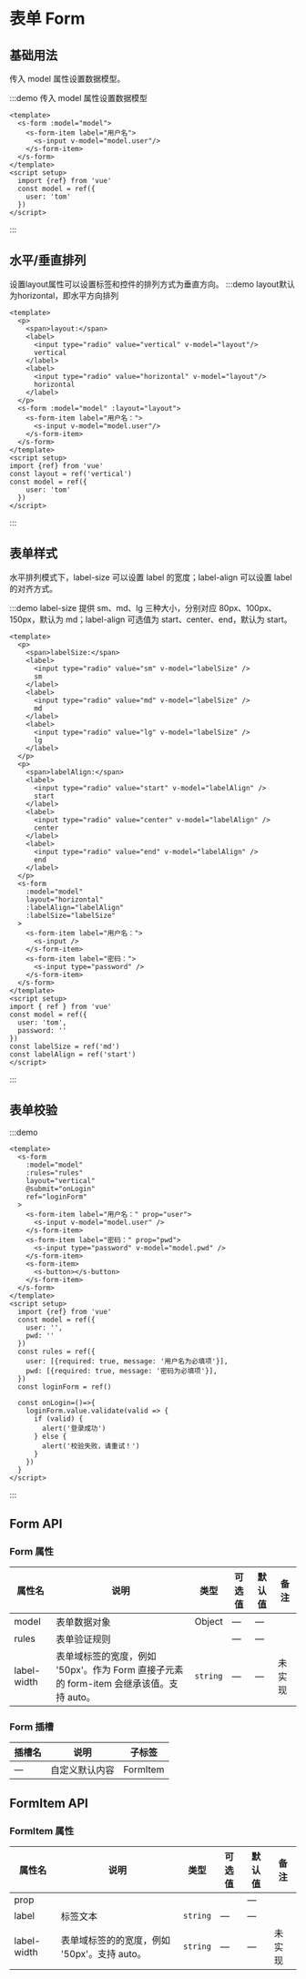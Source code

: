 # 表单 Form

## 基础用法

传入 model 属性设置数据模型。

:::demo 传入 model 属性设置数据模型
```vue
<template>
  <s-form :model="model">
    <s-form-item label="用户名">
      <s-input v-model="model.user"/>
    </s-form-item>
  </s-form>
</template>
<script setup>
  import {ref} from 'vue'
  const model = ref({
    user: 'tom'
  })
</script>
```
:::

## 水平/垂直排列
设置layout属性可以设置标签和控件的排列方式为垂直方向。
:::demo layout默认为horizontal，即水平方向排列
```vue
<template>
  <p>
    <span>layout:</span>
    <label>
      <input type="radio" value="vertical" v-model="layout"/>
      vertical
    </label>
    <label>
      <input type="radio" value="horizontal" v-model="layout"/>
      horizontal
    </label>
  </p>
  <s-form :model="model" :layout="layout">
    <s-form-item label="用户名：">
      <s-input v-model="model.user"/>
    </s-form-item>
  </s-form>
</template>
<script setup>
import {ref} from 'vue'
const layout = ref('vertical')
const model = ref({
    user: 'tom'
  })
</script>
```
:::

## 表单样式

水平排列模式下，label-size 可以设置 label 的宽度；label-align 可以设置 label 的对齐方式。

:::demo label-size 提供 sm、md、lg 三种大小，分别对应 80px、100px、150px，默认为 md；label-align 可选值为 start、center、end，默认为 start。

```vue
<template>
  <p>
    <span>labelSize:</span>
    <label>
      <input type="radio" value="sm" v-model="labelSize" />
      sm
    </label>
    <label>
      <input type="radio" value="md" v-model="labelSize" />
      md
    </label>
    <label>
      <input type="radio" value="lg" v-model="labelSize" />
      lg
    </label>
  </p>
  <p>
    <span>labelAlign:</span>
    <label>
      <input type="radio" value="start" v-model="labelAlign" />
      start
    </label>
    <label>
      <input type="radio" value="center" v-model="labelAlign" />
      center
    </label>
    <label>
      <input type="radio" value="end" v-model="labelAlign" />
      end
    </label>
  </p>
  <s-form
    :model="model"
    layout="horizontal"
    :labelAlign="labelAlign"
    :labelSize="labelSize"
  >
    <s-form-item label="用户名：">
      <s-input />
    </s-form-item>
    <s-form-item label="密码：">
      <s-input type="password" />
    </s-form-item>
  </s-form>
</template>
<script setup>
import { ref } from 'vue'
const model = ref({
  user: 'tom',
  password: ''
})
const labelSize = ref('md')
const labelAlign = ref('start')
</script>
```
:::

## 表单校验
:::demo 
```vue
<template>
  <s-form 
    :model="model" 
    :rules="rules" 
    layout="vertical"
    @submit="onLogin"
    ref="loginForm" 
  >
    <s-form-item label="用户名：" prop="user">
      <s-input v-model="model.user" />
    </s-form-item>
    <s-form-item label="密码：" prop="pwd">
      <s-input type="password" v-model="model.pwd" />
    </s-form-item>
    <s-form-item>
      <s-button></s-button>
    </s-form-item>
  </s-form>
</template>
<script setup>
  import {ref} from 'vue'
  const model = ref({
    user: '',
    pwd: ''
  })
  const rules = ref({
    user: [{required: true, message: '用户名为必填项'}],
    pwd: [{required: true, message: '密码为必填项'}],
  })
  const loginForm = ref()
  
  const onLogin=()=>{
    loginForm.value.validate(valid => {
      if (valid) {
        alert('登录成功')
      } else {
        alert('校验失败，请重试！')
      }
    })
  }
</script>
```
:::

## Form API
### Form 属性

| 属性名      | 说明                                                                                    | 类型     | 可选值 | 默认值 | 备注   |
| ----------- | --------------------------------------------------------------------------------------- | -------- | ------ | ------ | ------ |
| model       | 表单数据对象                                                                            | Object   | —      | —      |        |
| rules       | 表单验证规则                                                                            |          | —      | —      |        |
| label-width | 表单域标签的宽度，例如 '50px'。作为 Form 直接子元素的 form-item 会继承该值。支持 auto。 | `string` | —      | —      | 未实现 |

### Form 插槽

| 插槽名 | 说明           | 子标签   |
| ------ | -------------- | -------- |
| —      | 自定义默认内容 | FormItem |

## FormItem API
### FormItem 属性

| 属性名      | 说明                                         | 类型     | 可选值 | 默认值 | 备注   |
| ----------- | -------------------------------------------- | -------- | ------ | ------ | ------ |
| prop        |                                              |          |        | —      |        |
| label       | 标签文本                                     | `string` | —      | —      |        |
| label-width | 表单域标签的的宽度，例如 '50px'。支持 auto。 | `string` | —      | —      | 未实现 |